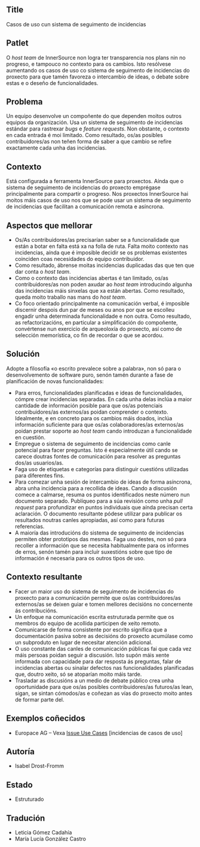 ## Title

Casos de uso cun sistema de seguimento de incidencias

## Patlet

O *host team* de InnerSource non logra ter transparencia nos plans nin no progreso, e tampouco no contexto para os cambios. Isto resólvese aumentando os casos de uso co sistema de seguimento de incidencias do proxecto para que tamén favoreza o intercambio de ideas, o debate sobre estas e o deseño de funcionalidades.

## Problema

Un equipo desenvolve un compoñente do que dependen moitos outros equipos da organización. Usa un sistema de seguimento de incidencias estándar para rastrexar *bugs* e *feature requests*. Non obstante, o contexto en cada entrada é moi limitado. Como resultado, os/as posibles contribuidores/as non teñen forma de saber a que cambio se refire exactamente cada unha das incidencias.

## Contexto

Está configurada a ferramenta InnerSource para proxectos. Aínda que o sistema de seguimento de incidencias do proxecto emprégase principalmente para compartir o progreso. Nos proxectos InnerSource hai moitos máis casos de uso nos que se pode usar un sistema de seguimento de incidencias que facilitan a comunicación remota e asíncrona.

## Aspectos que mellorar

- Os/As contribuidores/as precisarían saber se a funcionalidade que están a botar en falta está xa na folla de ruta. Falta moito contexto nas incidencias, aínda que é imposible decidir se os problemas existentes coinciden coas necesidades do equipo contribuidor.
- Como resultado, ábrense moitas incidencias duplicadas das que ten que dar conta o *host team*.
- Como o contexto das incidencias abertas é tan limitado, os/as contribuidores/as non poden axudar ao *host team* introducindo algunha das incidencias máis sinxelas que xa están abertas. Como resultado, queda moito traballo nas mans do *host team*.
- Co foco orientado principalmente na comunicación verbal, é imposible discernir despois dun par de meses ou anos por que se escolleu engadir unha determinada funcionalidade e non outra. Como resultado, as refactorizacións, en particular a simplificación do compoñente, convértense nun exercicio de arqueoloxía do proxecto, así como de selección memorística, co fin de recordar o que se acordou.

## Solución

Adopte a filosofía «o escrito prevalece sobre a palabra», non só para o desenvolvemento de software puro, senón tamén durante a fase de planificación de novas funcionalidades:

- Para erros, funcionalidades planificadas e ideas de funcionalidades, cómpre crear incidencias separadas. En cada unha delas inclúa a maior cantidade de información posible para que os/as potenciais contribuidores/as externos/as poidan comprender o contexto. Idealmente, e en concreto para os cambios máis doados, inclúa información suficiente para que os/as colaboradores/as externos/as poidan prestar soporte ao *host team* cando introduzan a funcionalidade en cuestión.
- Empregue o sistema de seguimento de incidencias como canle potencial para facer preguntas. Isto é especialmente útil cando se carece doutras fontes de comunicación para resolver as preguntas dos/as usuarios/as.
- Faga uso de etiquetas e categorías para distinguir cuestións utilizadas para diferentes fins.
- Para comezar unha sesión de intercambio de ideas de forma asíncrona, abra unha incidencia para a recollida de ideas. Cando a discusión comece a calmarse, resuma os puntos identificados neste número nun documento separado. Publíqueo para a súa revisión como unha *pull request* para profundizar en puntos individuais que aínda precisan certa aclaración. O documento resultante pódese utilizar para publicar os resultados noutras canles apropiadas, así como para futuras referencias.
- A maioría das introducións do sistema de seguimento de incidencias permiten obter prototipos das mesmas. Faga uso destes, non só para recoller a información que se necesita habitualmente para os informes de erros, senón tamén para incluír suxestións sobre que tipo de información é necesaria para os outros tipos de uso.

## Contexto resultante

- Facer un maior uso do sistema de seguimento de incidencias do proxecto para a comunicación permite que os/as contribuidores/as externos/as se deixen guiar e tomen mellores decisións no concernente ás contribucións.
- Un enfoque na comunicación escrita estruturada permite que os membros do equipo de acollida participen de xeito remoto.
- Comunicarse de forma consistente por escrito significa que a documentación pasiva sobre as decisións do proxecto acumúlase como un subproduto en lugar de necesitar atención adicional.
- O uso constante das canles de comunicación públicas fai que cada vez máis persoas poidan seguir a discusión. Isto supón máis xente informada con capacidade para dar resposta ás preguntas, falar de incidencias abertas ou sinalar defectos nas funcionalidades planificadas que, doutro xeito, só se atoparían moito máis tarde.
- Trasladar as discusións a un medio de debate público crea unha oportunidade para que os/as posibles contribuidores/as futuros/as lean, sigan, se sintan cómodos/as e coñezan as vías do proxecto moito antes de formar parte del.

## Exemplos coñecidos

* Europace AG – Vexa [Issue Use Cases](https://tech.europace.de/post/using-issues-for-asking-questions-and-tracking-work/) [incidencias de casos de uso]

## Autoría

* Isabel Drost-Fromm

## Estado

* Estruturado

## Tradución

- Leticia Gómez Cadahía
- María Lucía González Castro